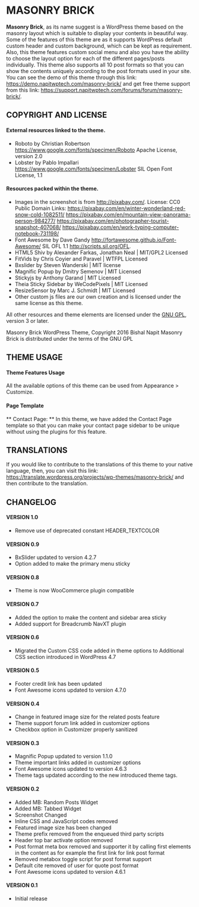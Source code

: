# MASONRY BRICK
**Masonry Brick**, as its name suggest is a WordPress theme based on the masonry layout which is suitable to display your contents in beautiful way. Some of the features of this theme are as it supports WordPress default custom header and custom background, which can be kept as requirement. Also, this theme features custom social menu and also you have the ability to choose the layout option for each of the different pages/posts individually. This theme also supports all 10 post formats so that you can show the contents uniquely according to the post formats used in your site. You can see the demo of this theme through this link: https://demo.napitwptech.com/masonry-brick/ and get free theme support from this link: https://support.napitwptech.com/forums/forum/masonry-brick/.

## COPYRIGHT AND LICENSE
#### External resources linked to the theme.
* Roboto by Christian Robertson https://www.google.com/fonts/specimen/Roboto
  Apache License, version 2.0
* Lobster by Pablo Impallari https://www.google.com/fonts/specimen/Lobster
  SIL Open Font License, 1.1

#### Resources packed within the theme.
* Images in the screenshot is from http://pixabay.com/. License: CC0 Public Domain
  Links: https://pixabay.com/en/winter-wonderland-red-snow-cold-1082511/
		 https://pixabay.com/en/mountain-view-panorama-person-984277/
		 https://pixabay.com/en/photographer-tourist-snapshot-407068/
		 https://pixabay.com/en/work-typing-computer-notebook-731198/
* Font Awesome by Dave Gandy http://fortawesome.github.io/Font-Awesome/
  SIL OFL 1.1 http://scripts.sil.org/OFL.
* HTML5 Shiv by Alexander Farkas, Jonathan Neal | MIT/GPL2 Licensed
* FitVids by Chris Coyier and Paravel | WTFPL Licensed
* Bxslider by Steven Wanderski | MIT license
* Magnific Popup by Dmitry Semenov | MIT Licensed
* Stickyjs by Anthony Garand | MIT Licensed
* Theia Sticky Sidebar by WeCodePixels | MIT Licensed
* ResizeSensor by Marc J. Schmidt | MIT Licensed
* Other custom js files are our own creation and is licensed under the same license as this theme.

All other resources and theme elements are licensed under the [GNU GPL](http://www.gnu.org/licenses/gpl-3.0.txt), version 3 or later.

Masonry Brick WordPress Theme, Copyright 2016 Bishal Napit
Masonry Brick is distributed under the terms of the GNU GPL

## THEME USAGE
#### Theme Features Usage
All the available options of this theme can be used from Appearance > Customize.

#### Page Template
** Contact Page: ** In this theme, we have added the Contact Page template so that you can make your contact page sidebar to be unique without using the plugins for this feature.

## TRANSLATIONS
If you would like to contribute to the translations of this theme to your native language, then, you can visit this link: https://translate.wordpress.org/projects/wp-themes/masonry-brick/ and then contribute to the translation.

## CHANGELOG
#### VERSION 1.0
* Remove use of deprecated constant HEADER_TEXTCOLOR

#### VERSION 0.9
* BxSlider updated to version 4.2.7
* Option added to make the primary menu sticky

#### VERSION 0.8
* Theme is now WooCommerce plugin compatible

#### VERSION 0.7
* Added the option to make the content and sidebar area sticky
* Added support for Breadcrumb NavXT plugin

#### VERSION 0.6
* Migrated the Custom CSS code added in theme options to Additional CSS section introduced in WordPress 4.7

#### VERSION 0.5
* Footer credit link has been updated
* Font Awesome icons updated to version 4.7.0

#### VERSION 0.4
* Change in featured image size for the related posts feature
* Theme support forum link added in customizer options
* Checkbox option in Customizer properly sanitized

#### VERSION 0.3
* Magnific Popup updated to version 1.1.0
* Theme important links added in customizer options
* Font Awesome icons updated to version 4.6.3
* Theme tags updated according to the new introduced theme tags.

#### VERSION 0.2
* Added MB: Random Posts Widget
* Added MB: Tabbed Widget
* Screenshot Changed
* Inline CSS and JavaScript codes removed
* Featured image size has been changed
* Theme prefix removed from the enqueued third party scripts
* Header top bar activate option removed
* Post format meta box removed and supporter it by calling first elements in the content as for example the first link for link post format
* Removed metabox toggle script for post format support
* Default cite removed of user for quote post format
* Font Awesome icons updated to version 4.6.1

#### VERSION 0.1
* Initial release
